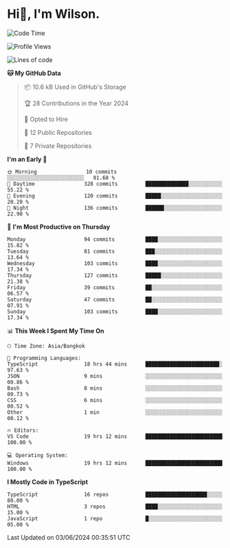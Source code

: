 # Hi👋, I'm Wilson.
<!--START_SECTION:waka-->
![Code Time](http://img.shields.io/badge/Code%20Time-1%2C458%20hrs%201%20min-blue)

![Profile Views](http://img.shields.io/badge/Profile%20Views-0-blue)

![Lines of code](https://img.shields.io/badge/From%20Hello%20World%20I%27ve%20Written-267.0%20thousand%20lines%20of%20code-blue)

**🐱 My GitHub Data** 

> 📦 10.6 kB Used in GitHub's Storage 
 > 
> 🏆 28 Contributions in the Year 2024
 > 
> 💼 Opted to Hire
 > 
> 📜 12 Public Repositories 
 > 
> 🔑 7 Private Repositories 
 > 
**I'm an Early 🐤** 

```text
🌞 Morning                10 commits          ░░░░░░░░░░░░░░░░░░░░░░░░░   01.68 % 
🌆 Daytime                328 commits         ██████████████░░░░░░░░░░░   55.22 % 
🌃 Evening                120 commits         █████░░░░░░░░░░░░░░░░░░░░   20.20 % 
🌙 Night                  136 commits         ██████░░░░░░░░░░░░░░░░░░░   22.90 % 
```
📅 **I'm Most Productive on Thursday** 

```text
Monday                   94 commits          ████░░░░░░░░░░░░░░░░░░░░░   15.82 % 
Tuesday                  81 commits          ███░░░░░░░░░░░░░░░░░░░░░░   13.64 % 
Wednesday                103 commits         ████░░░░░░░░░░░░░░░░░░░░░   17.34 % 
Thursday                 127 commits         █████░░░░░░░░░░░░░░░░░░░░   21.38 % 
Friday                   39 commits          ██░░░░░░░░░░░░░░░░░░░░░░░   06.57 % 
Saturday                 47 commits          ██░░░░░░░░░░░░░░░░░░░░░░░   07.91 % 
Sunday                   103 commits         ████░░░░░░░░░░░░░░░░░░░░░   17.34 % 
```


📊 **This Week I Spent My Time On** 

```text
🕑︎ Time Zone: Asia/Bangkok

💬 Programming Languages: 
TypeScript               18 hrs 44 mins      ████████████████████████░   97.63 % 
JSON                     9 mins              ░░░░░░░░░░░░░░░░░░░░░░░░░   00.86 % 
Bash                     8 mins              ░░░░░░░░░░░░░░░░░░░░░░░░░   00.73 % 
CSS                      6 mins              ░░░░░░░░░░░░░░░░░░░░░░░░░   00.52 % 
Other                    1 min               ░░░░░░░░░░░░░░░░░░░░░░░░░   00.12 % 

🔥 Editors: 
VS Code                  19 hrs 12 mins      █████████████████████████   100.00 % 

💻 Operating System: 
Windows                  19 hrs 12 mins      █████████████████████████   100.00 % 
```

**I Mostly Code in TypeScript** 

```text
TypeScript               16 repos            ████████████████████░░░░░   80.00 % 
HTML                     3 repos             ████░░░░░░░░░░░░░░░░░░░░░   15.00 % 
JavaScript               1 repo              █░░░░░░░░░░░░░░░░░░░░░░░░   05.00 % 
```




 Last Updated on 03/06/2024 00:35:51 UTC
<!--END_SECTION:waka-->
